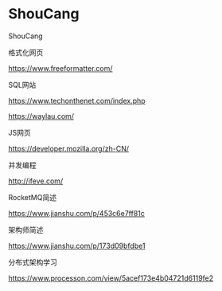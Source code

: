 # ShouCang
ShouCang

格式化网页

https://www.freeformatter.com/

SQL网站

https://www.techonthenet.com/index.php

https://waylau.com/

JS网页

https://developer.mozilla.org/zh-CN/

并发编程

http://ifeve.com/

RocketMQ简述

https://www.jianshu.com/p/453c6e7ff81c

架构师简述

https://www.jianshu.com/p/173d09bfdbe1

分布式架构学习

https://www.processon.com/view/5acef173e4b04721d6119fe2

